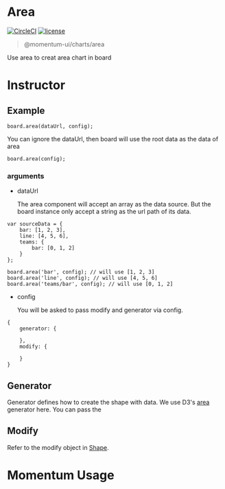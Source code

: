 # Area

[![CircleCI](https://img.shields.io/circleci/project/github/momentum-design/momentum-ui/master.svg)](https://circleci.com/gh/momentum-design/momentum-ui/)
[![license](https://img.shields.io/github/license/momentum-design/momentum-ui.svg?color=blueviolet)](https://github.com/momentum-design/momentum-ui/blob/master/charts/LICENSE)

> @momentum-ui/charts/area

Use area to creat area chart in board

# Instructor

## Example

```
board.area(dataUrl, config);
```

You can ignore the dataUrl, then board will use the root data as the data of area

```
board.area(config);
```

### arguments

+ dataUrl

	The area component will accept an array as the data source. But the board instance only accept a string as the url path of its data.
	
```
var sourceData = {
	bar: [1, 2, 3],
	line: [4, 5, 6],
	teams: {
		bar: [0, 1, 2]
	}
};

board.area('bar', config); // will use [1, 2, 3]
board.area('line', config); // will use [4, 5, 6]
board.area('teams/bar', config); // will use [0, 1, 2]
```

+ config

	You will be asked to pass modify and generator via config.
	
```
{
	generator: {
	
	},
	modify: {
    
	}
}
```

## Generator

Generator defines how to create the shape with data. We use D3's [area](https://github.com/d3/d3-shape/blob/v1.3.5/README.md#areas) generator here. You can pass the 

## Modify

Refer to the modify object in [Shape](../shape/README.md).

# Momentum Usage
